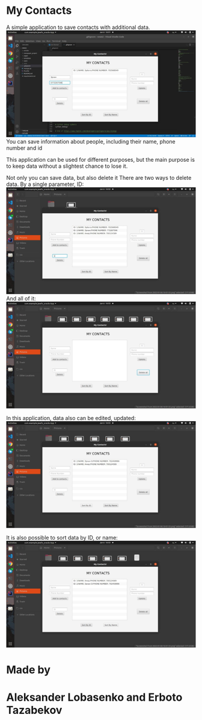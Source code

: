 # My Contacts

A simple application to save contacts with additional data.
![](https://github.com/ThatOneSaar/javafx-postgres-contacts/blob/master/dbimages/saving.png)
You can save information about people, including their name, phone number and id

This application can be used for different purposes, but the main purpose is to keep data without a slightest chance to lose it.

Not only you can save data, but also delete it
There are two ways to delete data.
By a single parameter, ID:
![](https://github.com/ThatOneSaar/javafx-postgres-contacts/blob/master/dbimages/deletebyid.png)
And all of it: 
![](https://github.com/ThatOneSaar/javafx-postgres-contacts/blob/master/dbimages/deleteall.png)

In this application, data also can be edited, updated:
![](https://github.com/ThatOneSaar/javafx-postgres-contacts/blob/master/dbimages/edit.png)

It is also possible to sort data by ID, or name:
![](https://github.com/ThatOneSaar/javafx-postgres-contacts/blob/master/dbimages/sort.png)

# Made by
# Aleksander Lobasenko and Erboto Tazabekov

